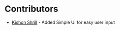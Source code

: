# Contributors

- [Kishon Shrill](https://github.com/KishonShrill) - Added Simple UI for easy user input